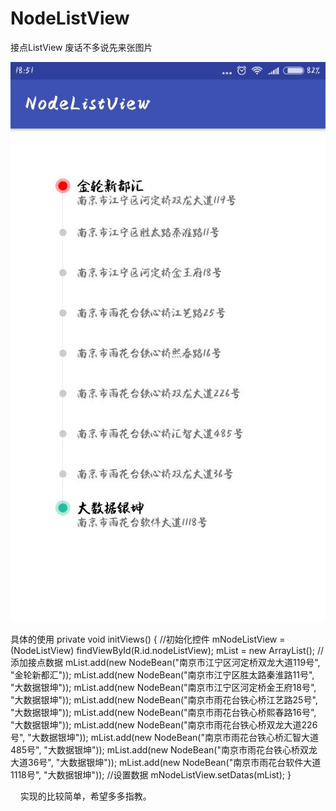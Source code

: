 # NodeListView
接点ListView
废话不多说先来张图片


![image](https://github.com/LiLiTaBaBa/NodeListView/raw/master/kuaizhao.jpg)



具体的使用
private void initViews() {
        //初始化控件
        mNodeListView = (NodeListView) findViewById(R.id.nodeListView);
        mList = new ArrayList();
        //添加接点数据
        mList.add(new NodeBean("南京市江宁区河定桥双龙大道119号", "金轮新都汇"));
        mList.add(new NodeBean("南京市江宁区胜太路秦淮路11号", "大数据银坤"));
        mList.add(new NodeBean("南京市江宁区河定桥金王府18号", "大数据银坤"));
        mList.add(new NodeBean("南京市雨花台铁心桥江艺路25号", "大数据银坤"));
        mList.add(new NodeBean("南京市雨花台铁心桥熙春路16号", "大数据银坤"));
        mList.add(new NodeBean("南京市雨花台铁心桥双龙大道226号", "大数据银坤"));
        mList.add(new NodeBean("南京市雨花台铁心桥汇智大道485号", "大数据银坤"));
        mList.add(new NodeBean("南京市雨花台铁心桥双龙大道36号", "大数据银坤"));
        mList.add(new NodeBean("南京市雨花台软件大道1118号", "大数据银坤"));
        //设置数据
        mNodeListView.setDatas(mList);
    }
    
    
    
实现的比较简单，希望多多指教。
